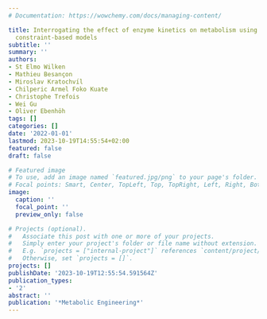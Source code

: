```yaml
---
# Documentation: https://wowchemy.com/docs/managing-content/

title: Interrogating the effect of enzyme kinetics on metabolism using differentiable
  constraint-based models
subtitle: ''
summary: ''
authors:
- St Elmo Wilken
- Mathieu Besançon
- Miroslav Kratochvı́l
- Chilperic Armel Foko Kuate
- Christophe Trefois
- Wei Gu
- Oliver Ebenhöh
tags: []
categories: []
date: '2022-01-01'
lastmod: 2023-10-19T14:55:54+02:00
featured: false
draft: false

# Featured image
# To use, add an image named `featured.jpg/png` to your page's folder.
# Focal points: Smart, Center, TopLeft, Top, TopRight, Left, Right, BottomLeft, Bottom, BottomRight.
image:
  caption: ''
  focal_point: ''
  preview_only: false

# Projects (optional).
#   Associate this post with one or more of your projects.
#   Simply enter your project's folder or file name without extension.
#   E.g. `projects = ["internal-project"]` references `content/project/deep-learning/index.md`.
#   Otherwise, set `projects = []`.
projects: []
publishDate: '2023-10-19T12:55:54.591564Z'
publication_types:
- '2'
abstract: ''
publication: '*Metabolic Engineering*'
---
```

